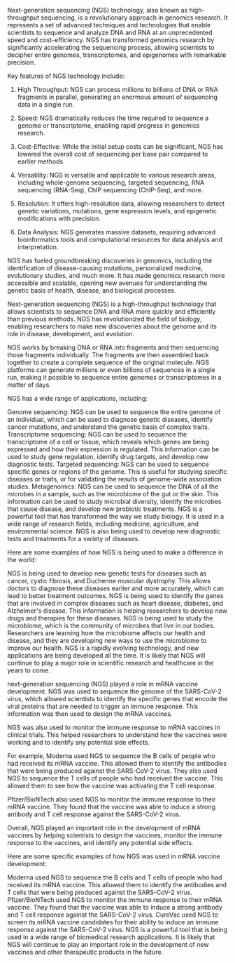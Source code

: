 


Next-generation sequencing (NGS) technology, also known as high-throughput sequencing, is a revolutionary approach in genomics research. It represents a set of advanced techniques and technologies that enable scientists to sequence and analyze DNA and RNA at an unprecedented speed and cost-efficiency. NGS has transformed genomics research by significantly accelerating the sequencing process, allowing scientists to decipher entire genomes, transcriptomes, and epigenomes with remarkable precision.

Key features of NGS technology include:

1. High Throughput: NGS can process millions to billions of DNA or RNA fragments in parallel, generating an enormous amount of sequencing data in a single run.

2. Speed: NGS dramatically reduces the time required to sequence a genome or transcriptome, enabling rapid progress in genomics research.

3. Cost-Effective: While the initial setup costs can be significant, NGS has lowered the overall cost of sequencing per base pair compared to earlier methods.

4. Versatility: NGS is versatile and applicable to various research areas, including whole-genome sequencing, targeted sequencing, RNA sequencing (RNA-Seq), ChIP sequencing (ChIP-Seq), and more.

5. Resolution: It offers high-resolution data, allowing researchers to detect genetic variations, mutations, gene expression levels, and epigenetic modifications with precision.

6. Data Analysis: NGS generates massive datasets, requiring advanced bioinformatics tools and computational resources for data analysis and interpretation.

NGS has fueled groundbreaking discoveries in genomics, including the identification of disease-causing mutations, personalized medicine, evolutionary studies, and much more. It has made genomics research more accessible and scalable, opening new avenues for understanding the genetic basis of health, disease, and biological processes.


Next-generation sequencing (NGS) is a high-throughput technology that allows scientists to sequence DNA and RNA more quickly and efficiently than previous methods. NGS has revolutionized the field of biology, enabling researchers to make new discoveries about the genome and its role in disease, development, and evolution.

NGS works by breaking DNA or RNA into fragments and then sequencing those fragments individually. The fragments are then assembled back together to create a complete sequence of the original molecule. NGS platforms can generate millions or even billions of sequences in a single run, making it possible to sequence entire genomes or transcriptomes in a matter of days.

NGS has a wide range of applications, including:

Genome sequencing: NGS can be used to sequence the entire genome of an individual, which can be used to diagnose genetic diseases, identify cancer mutations, and understand the genetic basis of complex traits.
Transcriptome sequencing: NGS can be used to sequence the transcriptome of a cell or tissue, which reveals which genes are being expressed and how their expression is regulated. This information can be used to study gene regulation, identify drug targets, and develop new diagnostic tests.
Targeted sequencing: NGS can be used to sequence specific genes or regions of the genome. This is useful for studying specific diseases or traits, or for validating the results of genome-wide association studies.
Metagenomics: NGS can be used to sequence the DNA of all the microbes in a sample, such as the microbiome of the gut or the skin. This information can be used to study microbial diversity, identify the microbes that cause disease, and develop new probiotic treatments.
NGS is a powerful tool that has transformed the way we study biology. It is used in a wide range of research fields, including medicine, agriculture, and environmental science. NGS is also being used to develop new diagnostic tests and treatments for a variety of diseases.

Here are some examples of how NGS is being used to make a difference in the world:

NGS is being used to develop new genetic tests for diseases such as cancer, cystic fibrosis, and Duchenne muscular dystrophy. This allows doctors to diagnose these diseases earlier and more accurately, which can lead to better treatment outcomes.
NGS is being used to identify the genes that are involved in complex diseases such as heart disease, diabetes, and Alzheimer's disease. This information is helping researchers to develop new drugs and therapies for these diseases.
NGS is being used to study the microbiome, which is the community of microbes that live in our bodies. Researchers are learning how the microbiome affects our health and disease, and they are developing new ways to use the microbiome to improve our health.
NGS is a rapidly evolving technology, and new applications are being developed all the time. It is likely that NGS will continue to play a major role in scientific research and healthcare in the years to come.

next-generation sequencing (NGS) played a role in mRNA vaccine development. NGS was used to sequence the genome of the SARS-CoV-2 virus, which allowed scientists to identify the specific genes that encode the viral proteins that are needed to trigger an immune response. This information was then used to design the mRNA vaccines.

NGS was also used to monitor the immune response to mRNA vaccines in clinical trials. This helped researchers to understand how the vaccines were working and to identify any potential side effects.

For example, Moderna used NGS to sequence the B cells of people who had received its mRNA vaccine. This allowed them to identify the antibodies that were being produced against the SARS-CoV-2 virus. They also used NGS to sequence the T cells of people who had received the vaccine. This allowed them to see how the vaccine was activating the T cell response.

Pfizer/BioNTech also used NGS to monitor the immune response to their mRNA vaccine. They found that the vaccine was able to induce a strong antibody and T cell response against the SARS-CoV-2 virus.

Overall, NGS played an important role in the development of mRNA vaccines by helping scientists to design the vaccines, monitor the immune response to the vaccines, and identify any potential side effects.

Here are some specific examples of how NGS was used in mRNA vaccine development:

Moderna used NGS to sequence the B cells and T cells of people who had received its mRNA vaccine. This allowed them to identify the antibodies and T cells that were being produced against the SARS-CoV-2 virus.
Pfizer/BioNTech used NGS to monitor the immune response to their mRNA vaccine. They found that the vaccine was able to induce a strong antibody and T cell response against the SARS-CoV-2 virus.
CureVac used NGS to screen its mRNA vaccine candidates for their ability to induce an immune response against the SARS-CoV-2 virus.
NGS is a powerful tool that is being used in a wide range of biomedical research applications. It is likely that NGS will continue to play an important role in the development of new vaccines and other therapeutic products in the future.